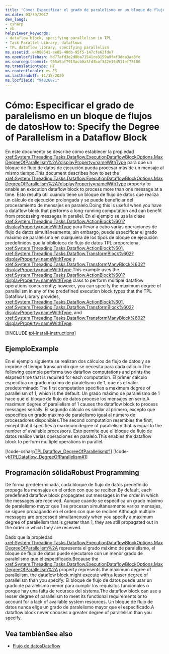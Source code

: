 ```yaml
---
title: 'Cómo: Especificar el grado de paralelismo en un bloque de flujos de datos'
ms.date: 03/30/2017
dev_langs:
- csharp
- vb
helpviewer_keywords:
- dataflow block, specifying parallelism in TPL
- Task Parallel Library, dataflows
- TPL dataflow library, specifying parallelism
ms.assetid: e4088541-ee05-40db-95f5-147cfe62fde7
ms.openlocfilehash: bd77afd3e2d8ba71541ce8159a9faf3dea3aa3fe
ms.sourcegitcommit: 965a5af7918acb0a3fd3baf342e15d511ef75188
ms.translationtype: HT
ms.contentlocale: es-ES
ms.lasthandoff: 11/18/2020
ms.locfileid: "94826871"
---
```

# <a name="how-to-specify-the-degree-of-parallelism-in-a-dataflow-block"></a><span data-ttu-id="b5acf-102">Cómo: Especificar el grado de paralelismo en un bloque de flujos de datos</span><span class="sxs-lookup"><span data-stu-id="b5acf-102">How to: Specify the Degree of Parallelism in a Dataflow Block</span></span>
<span data-ttu-id="b5acf-103">En este documento se describe cómo establecer la propiedad <xref:System.Threading.Tasks.Dataflow.ExecutionDataflowBlockOptions.MaxDegreeOfParallelism%2A?displayProperty=nameWithType> para que un bloque de flujo de datos de ejecución pueda procesar más de un mensaje al mismo tiempo.</span><span class="sxs-lookup"><span data-stu-id="b5acf-103">This document describes how to set the <xref:System.Threading.Tasks.Dataflow.ExecutionDataflowBlockOptions.MaxDegreeOfParallelism%2A?displayProperty=nameWithType> property to enable an execution dataflow block to process more than one message at a time.</span></span> <span data-ttu-id="b5acf-104">Esto resulta útil cuando tiene un bloque de flujo de datos que realiza un cálculo de ejecución prolongada y se puede beneficiar del procesamiento de mensajes en paralelo.</span><span class="sxs-lookup"><span data-stu-id="b5acf-104">Doing this is useful when you have a dataflow block that performs a long-running computation and can benefit from processing messages in parallel.</span></span> <span data-ttu-id="b5acf-105">En el ejemplo se usa la clase <xref:System.Threading.Tasks.Dataflow.ActionBlock%601?displayProperty=nameWithType> para llevar a cabo varias operaciones de flujo de datos simultáneamente; sin embargo, puede especificar el grado máximo de paralelismo en cualquiera de los tipos de bloque de ejecución predefinidos que la biblioteca de flujo de datos TPL proporciona, <xref:System.Threading.Tasks.Dataflow.ActionBlock%601>, <xref:System.Threading.Tasks.Dataflow.TransformBlock%602?displayProperty=nameWithType> y <xref:System.Threading.Tasks.Dataflow.TransformManyBlock%602?displayProperty=nameWithType>.</span><span class="sxs-lookup"><span data-stu-id="b5acf-105">This example uses the <xref:System.Threading.Tasks.Dataflow.ActionBlock%601?displayProperty=nameWithType> class to perform multiple dataflow operations concurrently; however, you can specify the maximum degree of parallelism in any of the predefined execution block types that the TPL Dataflow Library provides, <xref:System.Threading.Tasks.Dataflow.ActionBlock%601>, <xref:System.Threading.Tasks.Dataflow.TransformBlock%602?displayProperty=nameWithType>, and <xref:System.Threading.Tasks.Dataflow.TransformManyBlock%602?displayProperty=nameWithType>.</span></span>

[!INCLUDE [tpl-install-instructions](../../../includes/tpl-install-instructions.md)]

## <a name="example"></a><span data-ttu-id="b5acf-106">Ejemplo</span><span class="sxs-lookup"><span data-stu-id="b5acf-106">Example</span></span>  
 <span data-ttu-id="b5acf-107">En el ejemplo siguiente se realizan dos cálculos de flujo de datos y se imprime el tiempo transcurrido que se necesita para cada cálculo.</span><span class="sxs-lookup"><span data-stu-id="b5acf-107">The following example performs two dataflow computations and prints the elapsed time that is required for each computation.</span></span> <span data-ttu-id="b5acf-108">El primer cálculo especifica un grado máximo de paralelismo de 1, que es el valor predeterminado.</span><span class="sxs-lookup"><span data-stu-id="b5acf-108">The first computation specifies a maximum degree of parallelism of 1, which is the default.</span></span> <span data-ttu-id="b5acf-109">Un grado máximo de paralelismo de 1 hace que el bloque de flujo de datos procese los mensajes en serie.</span><span class="sxs-lookup"><span data-stu-id="b5acf-109">A maximum degree of parallelism of 1 causes the dataflow block to process messages serially.</span></span> <span data-ttu-id="b5acf-110">El segundo cálculo es similar al primero, excepto que especifica un grado máximo de paralelismo igual al número de procesadores disponibles.</span><span class="sxs-lookup"><span data-stu-id="b5acf-110">The second computation resembles the first, except that it specifies a maximum degree of parallelism that is equal to the number of available processors.</span></span> <span data-ttu-id="b5acf-111">Esto permite que el bloque de flujo de datos realice varias operaciones en paralelo.</span><span class="sxs-lookup"><span data-stu-id="b5acf-111">This enables the dataflow block to perform multiple operations in parallel.</span></span>  
  
 [!code-csharp[TPLDataflow_DegreeOfParallelism#1](../../../samples/snippets/csharp/VS_Snippets_Misc/tpldataflow_degreeofparallelism/cs/dataflowdegreeofparallelism.cs#1)]
 [!code-vb[TPLDataflow_DegreeOfParallelism#1](../../../samples/snippets/visualbasic/VS_Snippets_Misc/tpldataflow_degreeofparallelism/vb/dataflowdegreeofparallelism.vb#1)]  
  
## <a name="robust-programming"></a><span data-ttu-id="b5acf-112">Programación sólida</span><span class="sxs-lookup"><span data-stu-id="b5acf-112">Robust Programming</span></span>  
 <span data-ttu-id="b5acf-113">De forma predeterminada, cada bloque de flujo de datos predefinido propaga los mensajes en el orden con que se reciben.</span><span class="sxs-lookup"><span data-stu-id="b5acf-113">By default, each predefined dataflow block propagates out messages in the order in which the messages are received.</span></span>  <span data-ttu-id="b5acf-114">Aunque cuando se especifica un grado máximo de paralelismo mayor que 1 se procesan simultáneamente varios mensajes, se siguen propagando en el orden con que se reciben.</span><span class="sxs-lookup"><span data-stu-id="b5acf-114">Although multiple messages are processed simultaneously when you specify a maximum degree of parallelism that is greater than 1, they are still propagated out in the order in which they are received.</span></span>  
  
 <span data-ttu-id="b5acf-115">Dado que la propiedad <xref:System.Threading.Tasks.Dataflow.ExecutionDataflowBlockOptions.MaxDegreeOfParallelism%2A> representa el grado máximo de paralelismo, el bloque de flujo de datos puede ejecutarse con un menor grado de paralelismo que el especificado.</span><span class="sxs-lookup"><span data-stu-id="b5acf-115">Because the <xref:System.Threading.Tasks.Dataflow.ExecutionDataflowBlockOptions.MaxDegreeOfParallelism%2A> property represents the maximum degree of parallelism, the dataflow block might execute with a lesser degree of parallelism than you specify.</span></span> <span data-ttu-id="b5acf-116">El bloque de flujo de datos puede usar un grado de paralelismo menor para cumplir los requisitos funcionales o porque hay una falta de recursos del sistema.</span><span class="sxs-lookup"><span data-stu-id="b5acf-116">The dataflow block can use a lesser degree of parallelism to meet its functional requirements or to account for a lack of available system resources.</span></span> <span data-ttu-id="b5acf-117">Un bloque de flujo de datos nunca elige un grado de paralelismo mayor que el especificado.</span><span class="sxs-lookup"><span data-stu-id="b5acf-117">A dataflow block never chooses a greater degree of parallelism than you specify.</span></span>  
  
## <a name="see-also"></a><span data-ttu-id="b5acf-118">Vea también</span><span class="sxs-lookup"><span data-stu-id="b5acf-118">See also</span></span>

- [<span data-ttu-id="b5acf-119">Flujo de datos</span><span class="sxs-lookup"><span data-stu-id="b5acf-119">Dataflow</span></span>](dataflow-task-parallel-library.md)
